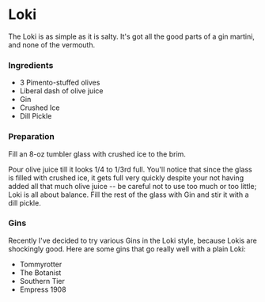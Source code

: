 # Loki

The Loki is as simple as it is salty.  It's got all the good parts of a gin martini, and none of the vermouth.  

### Ingredients

* 3 Pimento-stuffed olives
* Liberal dash of olive juice
* Gin
* Crushed Ice
* Dill Pickle

### Preparation

Fill an 8-oz tumbler glass with crushed ice to the brim.  

Pour olive juice till it looks 1/4 to 1/3rd full.  You'll notice that since the glass is filled with crushed ice, it gets full very quickly despite your not having added all that much olive juice -- be careful not to use too much or too little; Loki is all about balance.  Fill the rest of the glass with Gin and stir it with a dill pickle.  

### Gins

Recently I've decided to try various Gins in the Loki style, because Lokis are shockingly good.  Here are some gins that go really well with a plain Loki:

* Tommyrotter
* The Botanist
* Southern Tier
* Empress 1908
